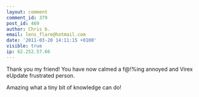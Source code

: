 ```yaml
---
layout: comment
comment_id: 379
post_id: 469
author: Chris b.
email: lens_flare@hotmail.com
date: '2011-03-20 14:11:15 +0100'
visible: true
ip: 62.252.57.66
---
```

Thank you my friend! You have now calmed a f@!%ing annoyed and Virex eUpdate frustrated person.

Amazing what a tiny bit of knowledge can do!
